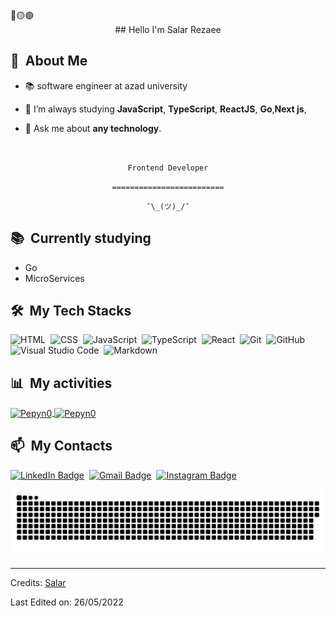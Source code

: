 <div>
🔴🟡🟢

<br>

</div>


<div align="center">
 ## Hello I'm Salar Rezaee 
</div>

<div>

  ## 🧭 &nbsp;About Me

  - 📚 software engineer at azad university
  <!-- - 🔭 I'm currently working on <a href="#">MyJob</a> -->

  - 🌱  I’m always studying **JavaScript**, **TypeScript**, **ReactJS**, **Go**,**Next js**,

  - 💬 Ask me about **any technology**.


  <br>
  

</div>


<div align="center">

  `Frontend Developer`
  <br>

  `=========================`
  <br>

  `¯\_(ツ)_/¯`
</div>


<div>

  ## 📚 &nbsp;Currently studying

  - Go
  - MicroServices

</div>


<div>

  ## 🛠️ &nbsp;My Tech Stacks

  ![HTML](https://img.shields.io/badge/-HTML-0D1117?style=flat&logo=HTML5)&nbsp;
  ![CSS](https://img.shields.io/badge/-CSS-0D1117?style=flat&logo=CSS3&logoColor=1572B6)&nbsp;
  ![JavaScript](https://img.shields.io/badge/-JavaScript-0D1117?style=flat&logo=javascript)&nbsp;
  ![TypeScript](https://img.shields.io/badge/-TypeScript-0D1117?style=flat&logo=typescript)&nbsp;
  ![React](https://img.shields.io/badge/-React-0D1117?style=flat&logo=react)&nbsp;
  ![Git](https://img.shields.io/badge/-Git-0D1117?style=flat&logo=git)&nbsp;
  ![GitHub](https://img.shields.io/badge/-GitHub-0D1117?style=flat&logo=github)&nbsp;
  ![Visual Studio Code](https://img.shields.io/badge/-VS%20Code-0D1117?style=flat&logo=visual-studio-code&logoColor=007ACC)&nbsp;
  ![Markdown](https://img.shields.io/badge/-Markdown-0D1117?style=flat&logo=markdown)

</div>


<div>

  ## 📊 &nbsp;My activities
  <a href="https://github.com/Pepyn0">
    <img width=450 height=170 align="center" alt="Pepyn0" src="https://github-readme-stats.vercel.app/api?username=salarrezaee&theme=midnight-purple&show_icons=true&bg_color=0D1117&hide_border=true&count_private=true" />
  </a>
  <a href="https://github.com/Pepyn0">
    <img align="center" alt="Pepyn0" src="https://github-readme-stats.vercel.app/api/top-langs/?username=salarrezaee&theme=midnight-purple&layout=compact&bg_color=0D1117&hide_border=true&count_private=true" />
  </a>
</div>

<div>

  ## 📫 &nbsp;My Contacts

  [![LinkedIn Badge](https://img.shields.io/badge/-SalarRezaee-blue?style=flat-square&logo=Linkedin&logoColor=white&link=https://www.linkedin.com/in/pablodsilva/)](https://www.linkedin.com/in/salarrezaee/)&nbsp;
  [![Gmail Badge](https://img.shields.io/badge/-SalarRezaee-red?style=flat-square&logo=Gmail&logoColor=white)](mailto:qsalar905@gmail.com)&nbsp;
  [![Instagram Badge](https://img.shields.io/badge/salidev_-EB2A08?style=flat-square&logo=Instagram&logoColor=white)](https://www.instagram.com/salidev.ir/)&nbsp;

</div>

<div>
  <img src="https://github.com/Pepyn0/Pepyn0/raw/output/github-contribution-grid-snake.svg" alt="snake"></center>
</div>

<!-- ## 📚 &nbsp;My Projects -->


------
Credits: [Salar](https://github.com/salarrezaee)

Last Edited on: 26/05/2022
